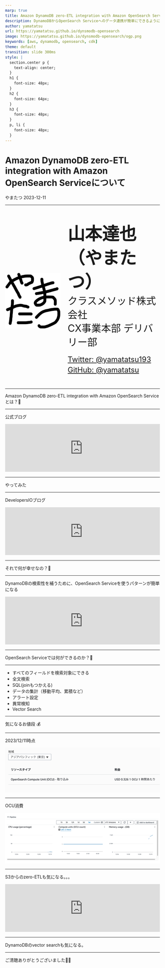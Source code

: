 ```yaml
---
marp: true
title: Amazon DynamoDB zero-ETL integration with Amazon OpenSearch Serviceについて
description: DynamoDBからOpenSearch Serviceへのデータ連携が簡単にできるようになりました
author: yamatatsu
url: https://yamatatsu.github.io/dynsmodb-opensearch
image: https://yamatatsu.github.io/dynsmodb-opensearch/ogp.png
keywords: [aws, dynamodb, opensearch, cdk]
theme: default
transition: slide 300ms
style: |
  section.center p {
    text-align: center;
  }
  h1 {
    font-size: 48px;
  }
  h2 {
    font-size: 64px;
  }
  h3 {
    font-size: 48px;
  }
  p, li {
    font-size: 48px;
  }
---
```


# Amazon DynamoDB zero-ETL integration with Amazon OpenSearch Serviceについて

やまたつ
2023-12-11

---

<dev style="display: flex; justify-content: center; align-items: center; margin-top: 40px;">
  <img
    src="./yamatatsu.png"
    height="180"
    width="180"
  />
  <ul style="list-style-type: none; line-height: 1.4">
    <li style="font-size: 56px; font-weight: 700;">山本達也（やまたつ）</li>
    <li style="font-size: 32px; margin-bottom: 0px;">クラスメソッド株式会社</li>
    <li style="font-size: 32px; margin-bottom: 16px;">CX事業本部 デリバリー部</li>
    <li style="font-size: 24px; margin-bottom: 0px;">
      <a href="https://twitter.com/yamatatsu193">Twitter: @yamatatsu193</a>
    </li>
    <li style="font-size: 24px; margin-bottom: 16px;">
      <a href="https://github.com/yamatatsu">GitHub: @yamatatsu</a>
    </li>
  </ul>
</dev>

---

Amazon DynamoDB zero-ETL integration with Amazon OpenSearch Service とは？🤔

---

公式ブログ

<iframe class="hatenablogcard" style="width:100%;height:155px;max-width:680px;" title="Amazon DynamoDB の Amazon OpenSearch Service とのゼロ ETL 統合が利用可能になりました | Amazon Web Services ブログ" src="https://hatenablog-parts.com/embed?url=https://aws.amazon.com/jp/blogs/news/amazon-dynamodb-zero-etl-integration-with-amazon-opensearch-service-is-now-generally-available/" width="300" height="150" frameborder="0" scrolling="no"></iframe>

---

やってみた

---

DevelopersIOブログ

<iframe class="hatenablogcard" style="width:100%;height:155px;max-width:680px;" title="Amazon DynamoDB zero-ETL integration with Amazon OpenSearch Service をCDKで書いてみた | DevelopersIO" src="https://hatenablog-parts.com/embed?url=https://dev.classmethod.jp/articles/dynamodb-to-opensearch-cdk/" width="300" height="150" frameborder="0" scrolling="no"></iframe>

---

それで何が幸せなの？🤔

---

DynamoDBの検索性を補うために、OpenSearch Serviceを使うパターンが簡単になる

<iframe class="hatenablogcard" style="width:100%;height:155px;max-width:680px;" title="Indexing Amazon DynamoDB Content with Amazon Elasticsearch Service Using AWS Lambda | AWS Compute Blog" src="https://hatenablog-parts.com/embed?url=https://aws.amazon.com/jp/blogs/compute/indexing-amazon-dynamodb-content-with-amazon-elasticsearch-service-using-aws-lambda/" width="300" height="150" frameborder="0" scrolling="no"></iframe>

---

OpenSearch Serviceでは何ができるのか？🤔

---

- すべてのフィールドを検索対象にできる
- 全文検索
- SQL(joinもつかえる)
- データの集計（移動平均、累積など）
- アラート設定
- 異常検知
- Vector Search

---

気になるお値段 💰

---

2023/12/11時点

![Alt text](image-2.png)

---

OCU消費

![Alt text](image-1.png)

---

S3からのzero-ETLも気になる。。。

<iframe class="hatenablogcard" style="width:100%;height:155px;max-width:680px;" title="Amazon OpenSearch Service の Amazon S3 とのゼロ ETL 統合 (プレビュー) を発表 | AWS ニュースブログ" src="https://hatenablog-parts.com/embed?url=https://aws.amazon.com/jp/blogs/aws/amazon-opensearch-service-zero-etl-integration-with-amazon-s3-preview/" width="300" height="150" frameborder="0" scrolling="no"></iframe>

---

DynamoDBのvector searchも気になる。

---

ご清聴ありがとうございました🙇‍♂️

